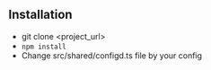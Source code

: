 ## Installation

- git clone <project_url>
- `npm install`
- Change src/shared/configd.ts file by your config
